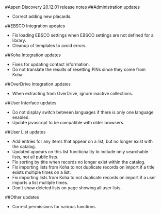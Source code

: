 #Aspen Discovery 20.12.01 release notes
##Administration updates
- Correct adding new placards.

##EBSCO Integration updates
- Fix loading EBSCO settings when EBSCO settings are not defined for a library.
- Cleanup of templates to avoid errors.  

##Koha Integration updates
- Fixes for updating contact information.
- Do not translate the results of resetting PINs since they come from Koha. 

##OverDrive Integration updates
- When extracting from OverDrive, ignore inactive collections. 

##User Interface updates
- Do not display switch between languages if there is only one language enabled. 
- Update javascript to be compatible with older browsers.

##User List updates
- Add entries for any items that appear on a list, but no longer exist with the catalog. 
- Updated appears on this list functionality to include only searchable lists, not all public lists. 
- Fix sorting by title when records no longer exist within the catalog. 
- Fix importing lists from Koha to not duplicate records on import if a title exists multiple times on a list. 
- Fix importing lists from Koha to not duplicate records on import if a user imports a list multiple times. 
- Don't show deleted lists on page showing all user lists. 


##Other updates
- Correct permissions for various functions